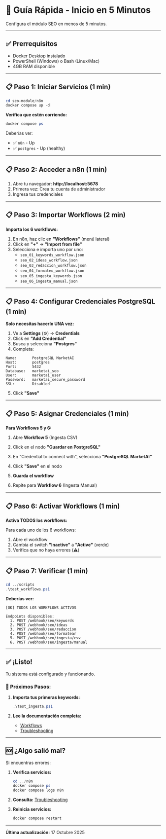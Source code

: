 # 🚀 Guía Rápida - Inicio en 5 Minutos

Configura el módulo SEO en menos de 5 minutos.

---

## ✅ Prerrequisitos

- Docker Desktop instalado
- PowerShell (Windows) o Bash (Linux/Mac)
- 4GB RAM disponible

---

## 📋 Paso 1: Iniciar Servicios (1 min)

```powershell
cd seo-module/n8n
docker compose up -d
```

**Verifica que estén corriendo:**
```powershell
docker compose ps
```

Deberías ver:
- ✅ `n8n` - Up
- ✅ `postgres` - Up (healthy)

---

## 📋 Paso 2: Acceder a n8n (1 min)

1. Abre tu navegador: **http://localhost:5678**
2. Primera vez: Crea tu cuenta de administrador
3. Ingresa tus credenciales

---

## 📋 Paso 3: Importar Workflows (2 min)

**Importa los 6 workflows:**

1. En n8n, haz clic en **"Workflows"** (menú lateral)
2. Click en **"+"** → **"Import from file"**
3. Selecciona e importa uno por uno:
   - `seo_01_keywords_workflow.json`
   - `seo_02_ideas_workflow.json`
   - `seo_03_redaccion_workflow.json`
   - `seo_04_formateo_workflow.json`
   - `seo_05_ingesta_keywords.json`
   - `seo_06_ingesta_manual.json`

---

## 📋 Paso 4: Configurar Credenciales PostgreSQL (1 min)

**Solo necesitas hacerlo UNA vez:**

1. Ve a **Settings** (⚙️) → **Credentials**
2. Click en **"Add Credential"**
3. Busca y selecciona **"Postgres"**
4. Completa:

```
Name:       PostgreSQL MarketAI
Host:       postgres
Port:       5432
Database:   marketai_seo
User:       marketai_user
Password:   marketai_secure_password
SSL:        Disabled
```

5. Click **"Save"**

---

## 📋 Paso 5: Asignar Credenciales (1 min)

**Para Workflows 5 y 6:**

1. Abre **Workflow 5** (Ingesta CSV)
2. Click en el nodo **"Guardar en PostgreSQL"**
3. En "Credential to connect with", selecciona **"PostgreSQL MarketAI"**
4. Click **"Save"** en el nodo
5. **Guarda el workflow**

6. Repite para **Workflow 6** (Ingesta Manual)

---

## 📋 Paso 6: Activar Workflows (1 min)

**Activa TODOS los workflows:**

Para cada uno de los 6 workflows:
1. Abre el workflow
2. Cambia el switch **"Inactive"** a **"Active"** (verde)
3. Verifica que no haya errores (⚠️)

---

## 📋 Paso 7: Verificar (1 min)

```powershell
cd ../scripts
.\test_workflows.ps1
```

**Deberías ver:**
```
[OK] TODOS LOS WORKFLOWS ACTIVOS

Endpoints disponibles:
  1. POST /webhook/seo/keywords
  2. POST /webhook/seo/ideas
  3. POST /webhook/seo/redaccion
  4. POST /webhook/seo/formatear
  5. POST /webhook/seo/ingesta/csv
  6. POST /webhook/seo/ingesta/manual
```

---

## ✅ ¡Listo!

Tu sistema está configurado y funcionando. 

### 🎯 Próximos Pasos:

1. **Importa tus primeras keywords:**
   ```powershell
   .\test_ingesta.ps1
   ```

2. **Lee la documentación completa:**
   - [Workflows](workflows/overview.md)
   - [Troubleshooting](troubleshooting.md)

---

## 🆘 ¿Algo salió mal?

Si encuentras errores:

1. **Verifica servicios:**
   ```powershell
   cd ../n8n
   docker compose ps
   docker compose logs n8n
   ```

2. **Consulta:** [Troubleshooting](troubleshooting.md)

3. **Reinicia servicios:**
   ```powershell
   docker compose restart
   ```

---

**Última actualización:** 17 Octubre 2025

